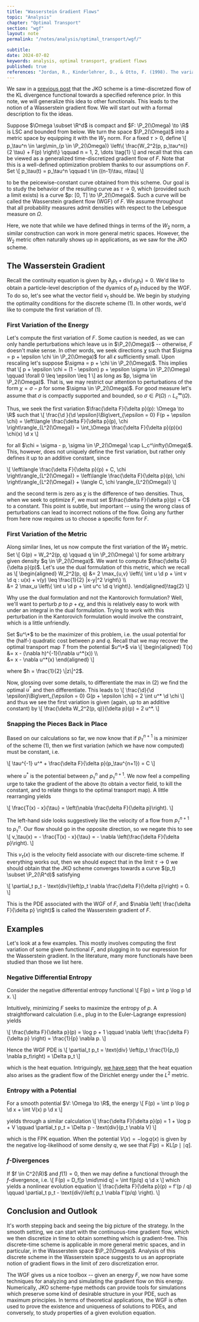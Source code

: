 ```yaml
---
title: "Wasserstein Gradient Flows"
topic: "Analysis"
chapter: "Optimal Transport"
section: "wgf"
layout: note
permalink: "/notes/analysis/optimal_transport/wgf/"

subtitle: 
date: 2024-07-02
keywords: analysis, optimal transport, gradient flows
published: true
references: "Jordan, R., Kinderlehrer, D., & Otto, F. (1998). The variational formulation of the Fokker--Planck equation. SIAM journal on mathematical analysis, 29(1), 1-17.; Hamfeldt, B. (2019) Gradient flows in the Wasserstein metric. https://www.youtube.com/watch?v=zzGBxAqJV0Q"
---
```


We saw in a <a href="../jko/">previous post</a> that the JKO scheme is a time-discretzed flow of the KL divergence functional towards a specified reference prior. In this note, we will generalize this idea to other functionals. This leads to the notion of a Wasserstein gradient flow. We will start out with a formal description to fix the ideas.

Suppose $\Omega \subset \R^d$ is compact and $F: \P_2(\Omega) \to \R$ is LSC and bounded from below. We turn the space $\P_2(\Omega)$ into a metric space by equipping it with the $W_2$ norm. For a fixed $\tau > 0$, define
\\[
p_\tau^n \in \arg\min_{p \in \P_2(\Omega)} \left\\{ \frac{W_2^2(p, p_\tau^n)}{2 \tau} + F(p) \right\\} \qquad n = 1, 2, \dots \tag{1}
\\]
and recall that this can be viewed as a generalized time-discretized gradient flow of $F$. Note that this is a well-defined optimization problem thanks to our assumptions on $F$. Set
\\[
p_\tau(t) = p_\tau^n \qquad t \in ((n-1)\tau, n\tau]
\\]

to be the peicewise-constant curve obtained from this scheme. Our goal is to study the behavior of the resulting curve as $\tau \to 0$, which (provided such a limit exists) is a curve $p: [0, T] \to \P_2(\Omega)$. Such a curve will be called the Wasserstein gradient flow (WGF) of $F$. We assume throughout that all probability measures admit densities with respect to the Lebesgue measure on $\Omega$. 

Here, we note that while we have defined things in terms of the $W_2$ norm, a similar construction can work in more general metric spaces. However, the $W_2$ metric often naturally shows up in applications, as we saw for the JKO scheme.

## The Wasserstein Gradient

Recall the continuity equation is given by $\partial_t p_t + \text{div}(v_t p_t) = 0$. We'd like to obtain a particle-level description of the dyamics of $p_t$ induced by the WGF. To do so, let's see what the vector field $v_t$ should be. We begin by studying the optimality conditions for the discrete scheme (1). In other words, we'd like to compute the first variation of (1).

### First Variation of the Energy
Let's compute the first variation of $F$. Some caution is needed, as we can only handle perturbations which leave us in $\P_2(\Omega)$ -- otherwise, $F$ doesn't make sense. In other words, we seek directions $\chi$ such that $\sigma = p + \epsilon \chi \in \P_2(\Omega)$ for all $\epsilon$ sufficiently small. Upon rescaling let's suppose $\sigma = p + \chi \in \P_2(\Omega)$. This implies that
\\[
p + \epsilon \chi = (1 - \epsilon) p + \epsilon \sigma \in \P_2(\Omega) \qquad \forall 0 \leq \epsilon \leq 1 
\\]
as long as $p, \sigma \in \P_2(\Omega)$. That is, we may restrict our attention to perturbations of the form $\chi = \sigma - p$ for some $\sigma \in \P_2(\Omega)$. For good measure let's assume that $\sigma$ is compactly supported and bounded, so $\sigma \in P(\Omega) \cap L_c^\infty(\Omega)$.

Thus, we seek the first variation $\frac{\delta F}{\delta p}(p): \Omega \to \R$ such that
\\[
\frac{\d }{\d \epsilon}\Big\vert_{\epsilon = 0} F(p + \epsilon \chi) = \left\langle \frac{\delta F}{\delta p}(p), \chi \right\rangle_{L^2(\Omega)} = \int_\Omega \frac{\delta F}{\delta p}(p)(x) \chi(x) \d x
\\]

for all $\chi = \sigma - p, \sigma \in \P_2(\Omega) \cap L_c^\infty(\Omega)$. This, however, does not uniquely define the first variation, but rather only defines it up to an additive constant, since

\\[
\left\langle \frac{\delta F}{\delta p}(p) + C, \chi \right\rangle_{L^2(\Omega)} = \left\langle \frac{\delta F}{\delta p}(p), \chi \right\rangle_{L^2(\Omega)} + \langle C, \chi \rangle_{L^2(\Omega)}
\\]

and the second term is zero as $\chi$ is the difference of two densities. Thus, when we seek to optimize $F$, we must set $\frac{\delta F}{\delta p}(p) = C$ to a constant. This point is subtle, but important -- using the wrong class of perturbations can lead to incorrect notions of the flow. Going any further from here now requires us to choose a specific form for $F$. 

### First Variation of the Metric

Along similar lines, let us now compute the first variation of the $W_2$ metric. Set
\\[
G(p) = W_2^2(p, q) \qquad q \in \P_2(\Omega)
\\]
for some arbitrary given density $q \in \P_2(\Omega)$. We want to compute $\frac{\delta G}{\delta p}(p)$. Let's use the dual formulation of this metric, which we recall as
\\[
\begin{aligned}
W_2^2(p, q) &= 2 \max_{u,v} \left\\{ \int u \d p + \int v \d q : u(x) + v(y) \leq \frac{1}{2} |x-y|^2 \right\\} \\\\\
&= 2 \max_u \left\\{ \int u \d p + \int u^c \d q \right\\}. 
\end{aligned}\tag{2}
\\]

Why use the dual formulation and not the Kantorovich formulation? Well, we'll want to perturb $p$ to $p + \epsilon \chi$, and this is relatively easy to work with under an integral in the dual formulation. Trying to work with this perturbation in the Kantorovich formulation would involve the constraint, which is a little unfriendly. 

Set $u^\*$ to be the maximizer of this problem, i.e. the usual potential for the (half-) quadratic cost between $p$ and $q$. Recall that we may recover the optimal transport map $T$ from the potential $u^\*$ via
\\[
\begin{aligned}
T(x) &= x - (\nabla h)^{-1}(\nabla u^\*(x)) \\\\\
&= x - \nabla u^\*(x)
\end{aligned}
\\]

where $h = \frac{1}{2} \|z\|^2$.

Now, glossing over some details, to differentiate the max in (2) we find the optimal $u^*$ and then differentiate. This leads to
\\[
\frac{\d}{\d \epsilon}\Big\vert_{\epsilon = 0} G(p + \epsilon \chi) = 2 \int u^\* \d \chi
\\]
and thus we see the first variation is given (again, up to an additive constant) by
\\[
\frac{\delta W_2^2(p, q)}{\delta p}(p) = 2 u^\*.
\\]

### Snapping the Pieces Back in Place

Based on our calculations so far, we now know that if $p_\tau^{n+1}$ is a minimizer of the scheme (1), then we first variation (which we have now computed) must be constant, i.e.

\\[
\tau^{-1} u^* + \frac{\delta F}{\delta p}(p_\tau^{n+1}) = C
\\]

where $u^*$ is the potential between $p_\tau^n$ and $p_\tau^{n+1}$. We now feel a compelling urge to take the gradient of the above (to obtain a vector field, to kill the constant, and to relate things to the optimal transport map). A little rearranging yields

\\[
\frac{T(x) - x}{\tau} = \left(\nabla \frac{\delta F}{\delta p}\right).
\\]

The left-hand side looks suggestively like the velocity of a flow from $p_\tau^{n+1}$ to $p_\tau^n$. Our flow should go in the opposite direction, so we negate this to see
\\[
v_\tau(x) = - \frac{T(x) - x}{\tau} = - \nabla \left(\frac{\delta F}{\delta p}\right).
\\]

This $v_\tau(x)$ is the velocity field associate with our discrete-time scheme. If everything works out, then we should expect that in the limit $\tau \to 0$ we should obtain that the JKO scheme converges towards a curve $(p_t) \subset \P_2(\R^d)$ satisfying

\\[
\partial_t p_t - \text{div}\left(p_t \nabla \frac{\delta F}{\delta p}\right) = 0.
\\]

This is the PDE associated with the WGF of $F$, and $\nabla \left( \frac{\delta F}{\delta p} \right)$ is called the Wasserstein gradient of $F$.

## Examples

Let's look at a few examples. This mostly involves computing the first variation of some given functional $F$, and plugging in to our expression for the Wasserstein gradient. In the literature, many more functionals have been studied than those we list here.

### Negative Differential Entropy

Consider the negative differential entropy functional
\\[
F(p) = \int p \log p \d x.
\\]

Intuitively, minimizing $F$ seeks to maximize the entropy of $p$. A straightforward calculation (i.e., plug in to the Euler-Lagrange expression) yields

\\[
\frac{\delta F}{\delta p}(p) = \log p + 1 \qquad \nabla \left( \frac{\delta F}{\delta p} \right) = \frac{1}{p} \nabla p.
\\]

Hence the WGF PDE is
\\[
\partial_t p_t = \text{div} \left(p_t \frac{1}{p_t} \nabla p_t\right) = \Delta p_t
\\]

which is the heat equation. Intriguingly, <a href='../jko/'>we have seen</a> that the heat equation also arises as the gradient flow of the Dirichlet energy under the $L^2$ metric.

### Entropy with a Potential

For a smooth potential $V: \Omega \to \R$, the energy
\\[
F(p) = \int p \log p \d x + \int V(x) p \d x
\\]

yields through a similar calculation
\\[
\frac{\delta F}{\delta p}(p) = 1 + \log p + V \qquad \partial_t p_t = \Delta p - \text{div}(p_t \nabla V)
\\]

which is the FPK equation. When the potential $V(x) = -\log q(x)$ is given by the negative log-likelihood of some density $q$, we see that $F(p) = \text{KL}[p \mid\mid q]$.

### $f$-Divergences

If $f \in C^2(\R)$ and $f(1) = 0$, then we may define a functional through the $f$-divergence, i.e.
\\[
F(p) = D_f[p \mid\mid q] = \int f(p/q) q \d x
\\]
which yields a nonlinear evolution equation
\\[
\frac{\delta F}{\delta p}(p) = f'(p / q) \qquad \partial_t p_t - \text{div}\left( p_t \nabla f'(p/q) \right).
\\]

## Conclusion and Outlook

It's worth stepping back and seeing the big picture of the strategy. In the smooth setting, we can start with the continuous-time gradient flow, which we then discretize in time to obtain something which is gradient-free. This discrete-time scheme is applicable in more general metric spaces, and in particular, in the Wasserstein space $\P_2(\Omega)$. Analysis of this discrete scheme in the Wasserstein space suggests to us an appropriate notion of gradient flows in the limit of zero discretization error.

The WGF gives us a nice toolbox -- given an energy $F$, we now have some techniques for analyzing and simulating the gradient flow on this energy. Numerically, JKO scheme-type methods can provide tools for simulations which preserve some kind of desirable structure in your PDE, such as maximum principles. In terms of theoretical applications, the WGF is often used to prove the existence and uniqueness of solutions to PDEs, and conversely, to study properties of a given evolution equation. 

